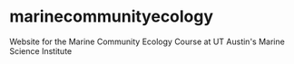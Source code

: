 # marinecommunityecology
Website for the Marine Community Ecology Course at UT Austin's Marine Science Institute
